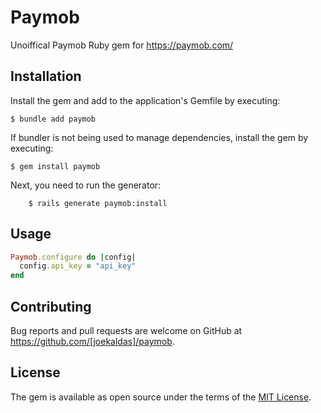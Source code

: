 # Paymob

Unoiffical Paymob Ruby gem for https://paymob.com/

## Installation

Install the gem and add to the application's Gemfile by executing:

    $ bundle add paymob

If bundler is not being used to manage dependencies, install the gem by executing:

    $ gem install paymob

Next, you need to run the generator:

		$ rails generate paymob:install

## Usage

```ruby
Paymob.configure do |config|
  config.api_key = "api_key"
end
```

## Contributing

Bug reports and pull requests are welcome on GitHub at https://github.com/[joekaldas]/paymob.

## License

The gem is available as open source under the terms of the [MIT License](https://opensource.org/licenses/MIT).
